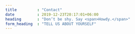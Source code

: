```yaml
---
title         : "Contact"
date          : 2019-12-23T20:17:01+06:00
heading       : "Don’t be shy. Say <span>Howdy.</span>"
form_heading  : "TELL US ABOUT YOURSELF"
---
```


